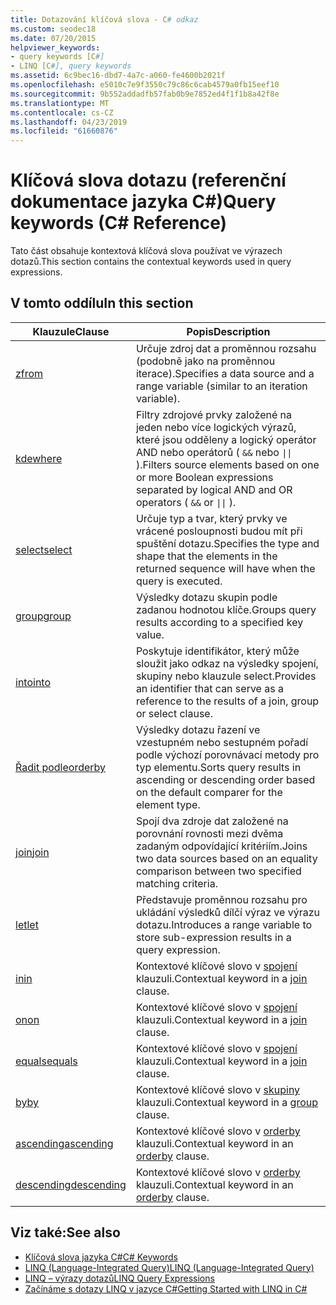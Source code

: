 ```yaml
---
title: Dotazování klíčová slova - C# odkaz
ms.custom: seodec18
ms.date: 07/20/2015
helpviewer_keywords:
- query keywords [C#]
- LINQ [C#], query keywords
ms.assetid: 6c9bec16-dbd7-4a7c-a060-fe4600b2021f
ms.openlocfilehash: e5010c7e9f3550c79c86c6cab4579a0fb15eef10
ms.sourcegitcommit: 9b552addadfb57fab0b9e7852ed4f1f1b8a42f8e
ms.translationtype: MT
ms.contentlocale: cs-CZ
ms.lasthandoff: 04/23/2019
ms.locfileid: "61660876"
---
```

# <a name="query-keywords-c-reference"></a><span data-ttu-id="d3daf-102">Klíčová slova dotazu (referenční dokumentace jazyka C#)</span><span class="sxs-lookup"><span data-stu-id="d3daf-102">Query keywords (C# Reference)</span></span>

<span data-ttu-id="d3daf-103">Tato část obsahuje kontextová klíčová slova používat ve výrazech dotazů.</span><span class="sxs-lookup"><span data-stu-id="d3daf-103">This section contains the contextual keywords used in query expressions.</span></span>

## <a name="in-this-section"></a><span data-ttu-id="d3daf-104">V tomto oddílu</span><span class="sxs-lookup"><span data-stu-id="d3daf-104">In this section</span></span>

|<span data-ttu-id="d3daf-105">Klauzule</span><span class="sxs-lookup"><span data-stu-id="d3daf-105">Clause</span></span>|<span data-ttu-id="d3daf-106">Popis</span><span class="sxs-lookup"><span data-stu-id="d3daf-106">Description</span></span>|
|------------|-----------------|
|[<span data-ttu-id="d3daf-107">z</span><span class="sxs-lookup"><span data-stu-id="d3daf-107">from</span></span>](from-clause.md)|<span data-ttu-id="d3daf-108">Určuje zdroj dat a proměnnou rozsahu (podobně jako na proměnnou iterace).</span><span class="sxs-lookup"><span data-stu-id="d3daf-108">Specifies a data source and a range variable (similar to an iteration variable).</span></span>|
|[<span data-ttu-id="d3daf-109">kde</span><span class="sxs-lookup"><span data-stu-id="d3daf-109">where</span></span>](where-clause.md)|<span data-ttu-id="d3daf-110">Filtry zdrojové prvky založené na jeden nebo více logických výrazů, které jsou odděleny a logický operátor AND nebo operátorů ( `&&` nebo <code>&#124;&#124;</code> ).</span><span class="sxs-lookup"><span data-stu-id="d3daf-110">Filters source elements based on one or more Boolean expressions separated by logical AND and OR operators ( `&&` or <code>&#124;&#124;</code> ).</span></span>|
|[<span data-ttu-id="d3daf-111">select</span><span class="sxs-lookup"><span data-stu-id="d3daf-111">select</span></span>](select-clause.md)|<span data-ttu-id="d3daf-112">Určuje typ a tvar, který prvky ve vrácené posloupnosti budou mít při spuštění dotazu.</span><span class="sxs-lookup"><span data-stu-id="d3daf-112">Specifies the type and shape that the elements in the returned sequence will have when the query is executed.</span></span>|
|[<span data-ttu-id="d3daf-113">group</span><span class="sxs-lookup"><span data-stu-id="d3daf-113">group</span></span>](group-clause.md)|<span data-ttu-id="d3daf-114">Výsledky dotazu skupin podle zadanou hodnotou klíče.</span><span class="sxs-lookup"><span data-stu-id="d3daf-114">Groups query results according to a specified key value.</span></span>|
|[<span data-ttu-id="d3daf-115">into</span><span class="sxs-lookup"><span data-stu-id="d3daf-115">into</span></span>](into.md)|<span data-ttu-id="d3daf-116">Poskytuje identifikátor, který může sloužit jako odkaz na výsledky spojení, skupiny nebo klauzule select.</span><span class="sxs-lookup"><span data-stu-id="d3daf-116">Provides an identifier that can serve as a reference to the results of a join, group or select clause.</span></span>|
|[<span data-ttu-id="d3daf-117">Řadit podle</span><span class="sxs-lookup"><span data-stu-id="d3daf-117">orderby</span></span>](orderby-clause.md)|<span data-ttu-id="d3daf-118">Výsledky dotazu řazení ve vzestupném nebo sestupném pořadí podle výchozí porovnávací metody pro typ elementu.</span><span class="sxs-lookup"><span data-stu-id="d3daf-118">Sorts query results in ascending or descending order based on the default comparer for the element type.</span></span>|
|[<span data-ttu-id="d3daf-119">join</span><span class="sxs-lookup"><span data-stu-id="d3daf-119">join</span></span>](join-clause.md)|<span data-ttu-id="d3daf-120">Spojí dva zdroje dat založené na porovnání rovnosti mezi dvěma zadaným odpovídající kritériím.</span><span class="sxs-lookup"><span data-stu-id="d3daf-120">Joins two data sources based on an equality comparison between two specified matching criteria.</span></span>|
|[<span data-ttu-id="d3daf-121">let</span><span class="sxs-lookup"><span data-stu-id="d3daf-121">let</span></span>](let-clause.md)|<span data-ttu-id="d3daf-122">Představuje proměnnou rozsahu pro ukládání výsledků dílčí výraz ve výrazu dotazu.</span><span class="sxs-lookup"><span data-stu-id="d3daf-122">Introduces a range variable to store sub-expression results in a query expression.</span></span>|
|[<span data-ttu-id="d3daf-123">in</span><span class="sxs-lookup"><span data-stu-id="d3daf-123">in</span></span>](in.md)|<span data-ttu-id="d3daf-124">Kontextové klíčové slovo v [spojení](join-clause.md) klauzuli.</span><span class="sxs-lookup"><span data-stu-id="d3daf-124">Contextual keyword in a [join](join-clause.md) clause.</span></span>|
|[<span data-ttu-id="d3daf-125">on</span><span class="sxs-lookup"><span data-stu-id="d3daf-125">on</span></span>](on.md)|<span data-ttu-id="d3daf-126">Kontextové klíčové slovo v [spojení](join-clause.md) klauzuli.</span><span class="sxs-lookup"><span data-stu-id="d3daf-126">Contextual keyword in a [join](join-clause.md) clause.</span></span>|
|[<span data-ttu-id="d3daf-127">equals</span><span class="sxs-lookup"><span data-stu-id="d3daf-127">equals</span></span>](equals.md)|<span data-ttu-id="d3daf-128">Kontextové klíčové slovo v [spojení](join-clause.md) klauzuli.</span><span class="sxs-lookup"><span data-stu-id="d3daf-128">Contextual keyword in a [join](join-clause.md) clause.</span></span>|
|[<span data-ttu-id="d3daf-129">by</span><span class="sxs-lookup"><span data-stu-id="d3daf-129">by</span></span>](by.md)|<span data-ttu-id="d3daf-130">Kontextové klíčové slovo v [skupiny](group-clause.md) klauzuli.</span><span class="sxs-lookup"><span data-stu-id="d3daf-130">Contextual keyword in a [group](group-clause.md) clause.</span></span>|
|[<span data-ttu-id="d3daf-131">ascending</span><span class="sxs-lookup"><span data-stu-id="d3daf-131">ascending</span></span>](ascending.md)|<span data-ttu-id="d3daf-132">Kontextové klíčové slovo v [orderby](orderby-clause.md) klauzuli.</span><span class="sxs-lookup"><span data-stu-id="d3daf-132">Contextual keyword in an [orderby](orderby-clause.md) clause.</span></span>|
|[<span data-ttu-id="d3daf-133">descending</span><span class="sxs-lookup"><span data-stu-id="d3daf-133">descending</span></span>](descending.md)|<span data-ttu-id="d3daf-134">Kontextové klíčové slovo v [orderby](orderby-clause.md) klauzuli.</span><span class="sxs-lookup"><span data-stu-id="d3daf-134">Contextual keyword in an [orderby](orderby-clause.md) clause.</span></span>|

## <a name="see-also"></a><span data-ttu-id="d3daf-135">Viz také:</span><span class="sxs-lookup"><span data-stu-id="d3daf-135">See also</span></span>

- [<span data-ttu-id="d3daf-136">Klíčová slova jazyka C#</span><span class="sxs-lookup"><span data-stu-id="d3daf-136">C# Keywords</span></span>](index.md)
- [<span data-ttu-id="d3daf-137">LINQ (Language-Integrated Query)</span><span class="sxs-lookup"><span data-stu-id="d3daf-137">LINQ (Language-Integrated Query)</span></span>](../../programming-guide/concepts/linq/index.md)
- [<span data-ttu-id="d3daf-138">LINQ – výrazy dotazů</span><span class="sxs-lookup"><span data-stu-id="d3daf-138">LINQ Query Expressions</span></span>](../../../csharp/programming-guide/linq-query-expressions/index.md)
- [<span data-ttu-id="d3daf-139">Začínáme s dotazy LINQ v jazyce C#</span><span class="sxs-lookup"><span data-stu-id="d3daf-139">Getting Started with LINQ in C#</span></span>](../../../csharp/programming-guide/concepts/linq/getting-started-with-linq.md)